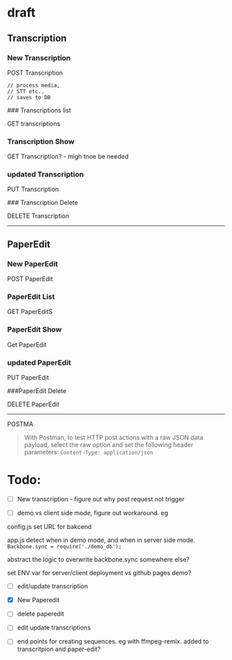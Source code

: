 <!-- https://gist.github.com/simenbrekken/1999230 -->
# draft 

## Transcription 

### New Transcription 

POST Transcription 

    // process media, 
    // STT etc..
    // saves to DB

### Transcriptions list

GET transcriptions


### Transcription Show

GET Transcription? - migh tnoe be needed 

### updated Transcription

PUT Transcription


### Transcription Delete

DELETE Transcription 

---

## PaperEdit

### New PaperEdit

POST PaperEdit

### PaperEdit List

GET PaperEditS

### PaperEdit Show

Get PaperEdit


### updated PaperEdit

PUT PaperEdit

###PaperEdit Delete

DELETE PaperEdit 


----
POSTMA

>With Postman, to test HTTP post actions with a raw JSON data payload, select the raw option and set the following header parameters:
>`Content-Type: application/json`


# Todo: 

- [ ] New transcription - figure out why post request not trigger

- [ ] demo vs client side mode, figure out workaround. eg 

config.js set URL for bakcend

app.js detect when in demo mode, and when in server side mode. 
`Backbone.sync = require('./demo_db');`

abstract the logic to overwrite backbone.sync somewhere else?

set ENV var for server/client deployment vs github pages demo?


- [ ] edit/update transcription 

- [x] New Paperedit 

- [ ] delete paperedit

- [ ] edit update transcriptions


- [ ] end points for creating sequences. eg with ffmpeg-remix. added to transcritpion and paper-edit?